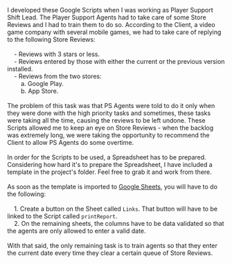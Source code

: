 I developed these Google Scripts when I was working as Player Support Shift Lead. The Player Support Agents had to take care of some Store Reviews and I had to train them to do so. According to the Client, a video game company with several mobile games, we had to take care of replying to the following Store Reviews:
<br /><br />
&nbsp;&nbsp;&nbsp;&nbsp;- Reviews with 3 stars or less.<br />
&nbsp;&nbsp;&nbsp;&nbsp;- Reviews entered by those with either the current or the previous version installed.<br />
&nbsp;&nbsp;&nbsp;&nbsp;- Reviews from the two stores: <br />
&nbsp;&nbsp;&nbsp;&nbsp;&nbsp;&nbsp;&nbsp;&nbsp;a. Google Play.<br />
&nbsp;&nbsp;&nbsp;&nbsp;&nbsp;&nbsp;&nbsp;&nbsp;b. App Store. 
<br /><br />
The problem of this task was that PS Agents were told to do it only when they were done with the high priority tasks and sometimes, these tasks were taking all the time, causing the reviews to be left undone. These Scripts allowed me to keep an eye on Store Reviews - when the backlog was extremely long, we were taking the opportunity to recommend the Client to allow PS Agents do some overtime.
<br /><br />
In order for the Scripts to be used, a Spreadsheet has to be prepared. Considering how hard it's to prepare the Spreadsheet, I have included a template in the project's folder. Feel free to grab it and work from there.<br /><br />
As soon as the template is imported to <a href="https://docs.google.com/spreadsheets/u/0/" target="_blank" rel="noopener">Google Sheets</a>, you will have to do the following:<br /><br />
&nbsp;&nbsp;&nbsp;&nbsp;1. Create a button on the Sheet called <code>Links</code>. That button will have to be linked to the Script called <code>printReport</code>.<br />
&nbsp;&nbsp;&nbsp;&nbsp;2. On the remaining sheets, the columns have to be data validated so that the agents are only allowed to enter a valid date. <br /><br />
With that said, the only remaining task is to train agents so that they enter the current date every time they clear a certain queue of Store Reviews. 

